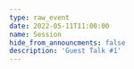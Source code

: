 ```yaml
---
type: raw_event
date: 2022-05-11T11:00:00
name: Session
hide_from_announcments: false
description: 'Guest Talk #1'
---
```

